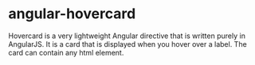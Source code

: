 angular-hovercard
=================

Hovercard is a very lightweight Angular directive that is written purely in AngularJS. It is a card that is displayed when you hover over a label. The card can contain any html element.

